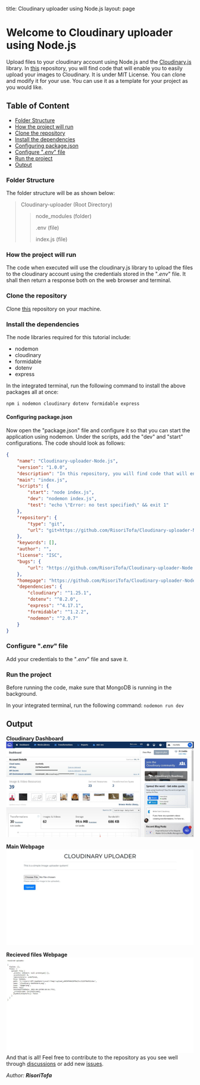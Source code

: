 title: Cloudinary uploader using Node.js
layout: page

# Welcome to Cloudinary uploader using Node.js

Upload files to your cloudinary account using Node.js and the [Cloudinary.js](https://www.npmjs.com/package/cloudinary) library.
In [this](https://github.com/RisoriTofa/Cloudinary-uploader-Node.js) repository, you will find code that will enable you to easily upload your images to Cloudinary. It is under MIT License. You can clone and modify it for your use.
You can use it as a template for your project as you would like.

## Table of Content

- [Folder Structure](#Folder-Structure)
- [How the project will run](#How-the-project-will-run)
- [Clone the repository](#Clone-the-repository)
- [Install the dependencies](#Install-the-dependencies)
- [Configuring package.json](#Configuring-package.json)
- [Configure "_.env_" file](#Configure-"_.env_"-file)
- [Run the project](#Run-the-project)
- [Output](#Output)

### Folder Structure

The folder structure will be as shown below:

> Cloudinary-uploader (Root Directory)
>
> > node_modules (folder)
> >
> > .env (file)
> >
> > index.js (file)
> >

### How the project will run

The code when executed will use the cloudinary.js library to upload the files to the cloudinary account using the credentials stored in the "_.env_" file. It shall then return a response both on the web browser and terminal.

### Clone the repository

Clone [this](https://github.com/RisoriTofa/Cloudinary-uploader-Node.js) repository on your machine.

### Install the dependencies

The node libraries required for this tutorial include:

- nodemon
- cloudinary
- formidable
- dotenv
- express

In the integrated terminal, run the following command to install the above packages all at once:

```node.js
npm i nodemon cloudinary dotenv formidable express
```
#### Configuring package.json

Now open the "package.json" file and configure it so that you can start the application using nodemon. Under the scripts, add the "dev" and "start" configurations. The code should look as follows:

```json
{
    "name": "Cloudinary-uploader-Node.js",
    "version": "1.0.0",
    "description": "In this repository, you will find code that will enable you to easily upload your images to Cloudinary. It is under MIT License. You can clone and modify it for your use.",
    "main": "index.js",
    "scripts": {
        "start": "node index.js",
        "dev": "nodemon index.js",
        "test": "echo \"Error: no test specified\" && exit 1"
    },
    "repository": {
        "type": "git",
        "url": "git+https://github.com/RisoriTofa/Cloudinary-uploader-Node.js.git"
    },
    "keywords": [],
    "author": "",
    "license": "ISC",
    "bugs": {
        "url": "https://github.com/RisoriTofa/Cloudinary-uploader-Node.js/issues"
    },
    "homepage": "https://github.com/RisoriTofa/Cloudinary-uploader-Node.js#readme",
    "dependencies": {
        "cloudinary": "^1.25.1",
        "dotenv": "^8.2.0",
        "express": "^4.17.1",
        "formidable": "^1.2.2",
        "nodemon": "^2.0.7"
    }
}
```

### Configure "_.env_" file

Add your credentials to the "_.env_" file and save it.

### Run the project

Before running the code, make sure that MongoDB is running in the background.

In your integrated terminal, run the following command:
`
nodemon run dev
`

## Output

**Cloudinary Dashboard**
![Cloudinary Dashboard Webpage](cloudinary-dashboard.png?raw=true "Uploader Webpage")

**Main Webpage**
![Main Webpage](uploader-landing-page.png?raw=true "Uploader Webpage")

**Recieved files Webpage**
![Recieved files Webpage](recieved-file-cloudinary-Node.js.png?raw=true "Uploader Webpage")
And that is all!
Feel free to contribute to the repository as you see well through [discussions](https://github.com/RisoriTofa/Cloudinary-uploader-Node.js/discussions) or add new [issues](https://github.com/RisoriTofa/Cloudinary-uploader-Node.js/issues).

_Author: **RisoriTofa**_
